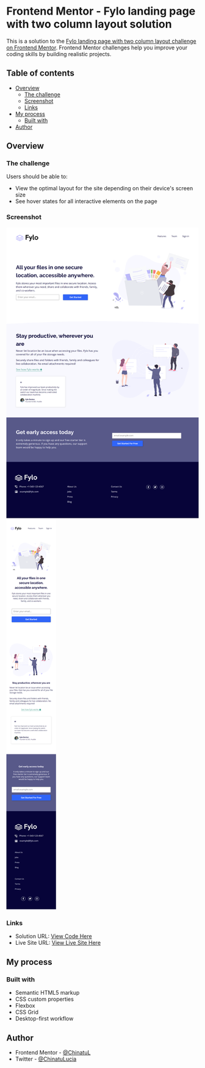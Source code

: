 # Frontend Mentor - Fylo landing page with two column layout solution

This is a solution to the [Fylo landing page with two column layout challenge on Frontend Mentor](https://www.frontendmentor.io/challenges/fylo-landing-page-with-two-column-layout-5ca5ef041e82137ec91a50f5). Frontend Mentor challenges help you improve your coding skills by building realistic projects.

## Table of contents

-   [Overview](#overview)
    -   [The challenge](#the-challenge)
    -   [Screenshot](#screenshot)
    -   [Links](#links)
-   [My process](#my-process)
    -   [Built with](#built-with)
-   [Author](#author)

## Overview

### The challenge

Users should be able to:

-   View the optimal layout for the site depending on their device's screen size
-   See hover states for all interactive elements on the page

### Screenshot

![](./screenshots/fylo-landing-page-desktop-design.png)
![](./screenshots/fylo-landing-page-mobile-design.png)

### Links

-   Solution URL: [View Code Here](https://github.com/ChinatuL/Fylo-Landing-Page-with-Two-Column-Layout)
-   Live Site URL: [View Live Site Here](https://chinatul.github.io/Fylo-Landing-Page-With-Two-Column-Layout/)

## My process

### Built with

-   Semantic HTML5 markup
-   CSS custom properties
-   Flexbox
-   CSS Grid
-   Desktop-first workflow

## Author

-   Frontend Mentor - [@ChinatuL](https://www.frontendmentor.io/profile/ChinatuL)
-   Twitter - [@ChinatuLucia](https://www.twitter.com/ChinatuLucia)
